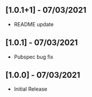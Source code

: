 ## [1.0.1+1] - 07/03/2021

* README update

## [1.0.1] - 07/03/2021

* Pubspec bug fix

## [1.0.0] - 07/03/2021

* Initial Release
